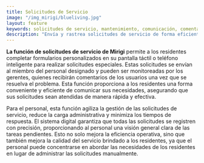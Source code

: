 ```yaml
---
title: Solicitudes de Servicio
image: "/img_mirigi/blueliving.jpg"
layout: feature
keywords: solicitudes de servicio, mantenimiento, comunicación, comentarios, eficiencia, satisfacción del residente
description: "Envía y rastrea solicitudes de servicio de forma eficiente con Mirigi, garantizando respuestas rápidas y una mayor satisfacción del residente."
---
```


**La función de solicitudes de servicio de Mirigi** permite a los residentes completar formularios personalizados en su pantalla táctil o teléfono inteligente para realizar solicitudes especiales. Estas solicitudes se envían al miembro del personal designado y pueden ser monitoreadas por los gerentes, quienes recibirán comentarios de los usuarios una vez que se resuelva el problema. Esta función proporciona a los residentes una forma conveniente y eficiente de comunicar sus necesidades, asegurando que sus solicitudes sean atendidas de manera rápida y efectiva.

Para el personal, esta función agiliza la gestión de las solicitudes de servicio, reduce la carga administrativa y minimiza los tiempos de respuesta. El sistema digital garantiza que todas las solicitudes se registren con precisión, proporcionando al personal una visión general clara de las tareas pendientes. Esto no solo mejora la eficiencia operativa, sino que también mejora la calidad del servicio brindado a los residentes, ya que el personal puede concentrarse en abordar las necesidades de los residentes en lugar de administrar las solicitudes manualmente.
